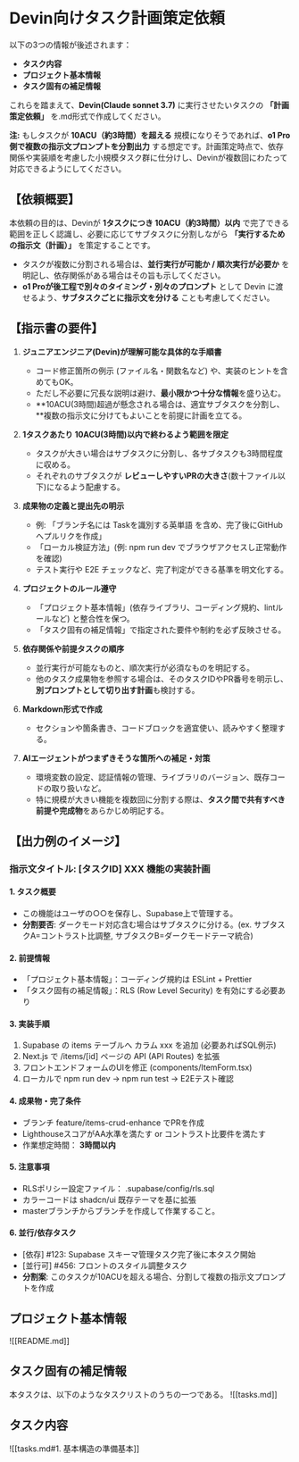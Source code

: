 # Devin向けタスク計画策定依頼

以下の3つの情報が後述されます：

- **タスク内容**
- **プロジェクト基本情報**
- **タスク固有の補足情報**

これらを踏まえて、**Devin(Claude sonnet 3.7)** に実行させたいタスクの **「計画策定依頼」** を.md形式で作成してください。

**注:** もしタスクが **10ACU（約3時間）を超える** 規模になりそうであれば、**o1 Pro側で複数の指示文プロンプトを分割出力** する想定です。計画策定時点で、依存関係や実装順を考慮した小規模タスク群に仕分けし、Devinが複数回にわたって対応できるようにしてください。

## 【依頼概要】

本依頼の目的は、Devinが **1タスクにつき 10ACU（約3時間）以内** で完了できる範囲を正しく認識し、必要に応じてサブタスクに分割しながら **「実行するための指示文（計画）」** を策定することです。

- タスクが複数に分割される場合は、**並行実行が可能か / 順次実行が必要か** を明記し、依存関係がある場合はその旨も示してください。
- **o1 Proが後工程で別々のタイミング・別々のプロンプト** として Devin に渡せるよう、**サブタスクごとに指示文を分ける** ことも考慮してください。

## 【指示書の要件】

1. **ジュニアエンジニア(Devin)が理解可能な具体的な手順書**

   - コード修正箇所の例示 (ファイル名・関数名など) や、実装のヒントを含めてもOK。
   - ただし不必要に冗長な説明は避け、**最小限かつ十分な情報**を盛り込む。
   - **10ACU(3時間)超過が懸念される場合は、適宜サブタスクを分割し、**複数の指示文に分けてもよいことを前提に計画を立てる。

2. **1タスクあたり 10ACU(3時間)以内で終わるよう範囲を限定**

   - タスクが大きい場合はサブタスクに分割し、各サブタスクも3時間程度に収める。
   - それぞれのサブタスクが **レビューしやすいPRの大きさ**(数十ファイル以下)になるよう配慮する。

3. **成果物の定義と提出先の明示**

   - 例: 「ブランチ名には Taskを識別する英単語 を含め、完了後にGitHubへプルリクを作成」
   - 「ローカル検証方法」(例: npm run dev でブラウザアクセスし正常動作を確認)
   - テスト実行や E2E チェックなど、完了判定ができる基準を明文化する。

4. **プロジェクトのルール遵守**

   - 「プロジェクト基本情報」(依存ライブラリ、コーディング規約、lintルールなど) と整合性を保つ。
   - 「タスク固有の補足情報」で指定された要件や制約を必ず反映させる。

5. **依存関係や前提タスクの順序**

   - 並行実行が可能なものと、順次実行が必須なものを明記する。
   - 他のタスク成果物を参照する場合は、そのタスクIDやPR番号を明示し、**別プロンプトとして切り出す計画**も検討する。

6. **Markdown形式で作成**

   - セクションや箇条書き、コードブロックを適宜使い、読みやすく整理する。

7. **AIエージェントがつまずきそうな箇所への補足・対策**
   - 環境変数の設定、認証情報の管理、ライブラリのバージョン、既存コードの取り扱いなど。
   - 特に規模が大きい機能を複数回に分割する際は、**タスク間で共有すべき前提や完成物**をあらかじめ明記する。

## 【出力例のイメージ】

### 指示文タイトル: [タスクID] XXX 機能の実装計画

#### 1. タスク概要

- この機能はユーザの○○を保存し、Supabase上で管理する。
- **分割要否**: ダークモード対応含む場合はサブタスクに分ける。(ex. サブタスクA=コントラスト比調整, サブタスクB=ダークモードテーマ統合)

#### 2. 前提情報

- 「プロジェクト基本情報」：コーディング規約は ESLint + Prettier
- 「タスク固有の補足情報」：RLS (Row Level Security) を有効にする必要あり

#### 3. 実装手順

1. Supabase の items テーブルへ カラム xxx を追加 (必要あればSQL例示)
2. Next.js で /items/[id] ページの API (API Routes) を拡張
3. フロントエンドフォームのUIを修正 (components/ItemForm.tsx)
4. ローカルで npm run dev → npm run test → E2Eテスト確認

#### 4. 成果物・完了条件

- ブランチ feature/items-crud-enhance でPRを作成
- LighthouseスコアがAA水準を満たす or コントラスト比要件を満たす
- 作業想定時間： **3時間以内**

#### 5. 注意事項

- RLSポリシー設定ファイル： .supabase/config/rls.sql
- カラーコードは shadcn/ui 既存テーマを基に拡張
- masterブランチからブランチを作成して作業すること。

#### 6. 並行/依存タスク

- [依存] #123: Supabase スキーマ管理タスク完了後に本タスク開始
- [並行可] #456: フロントのスタイル調整タスク
- **分割案**: このタスクが10ACUを超える場合、分割して複数の指示文プロンプトを作成

## プロジェクト基本情報

![[README.md]]

## タスク固有の補足情報
本タスクは、以下のようなタスクリストのうちの一つである。
![[tasks.md]]

## タスク内容


![[tasks.md#1. 基本構造の準備基本]]
